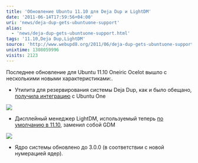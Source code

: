 ```yaml
---
title: 'Обновление Ubuntu 11.10 для Deja Dup и LightDM'
date: '2011-06-14T17:59:56+04:00'
uri: 'news/deja-dup-gets-ubuntuone-support'
alias: 
  - 'news/deja-dup-gets-ubuntuone-support.html'
tags: '11.10,Deja Dup,LightDM'
source: 'http://www.webupd8.org/2011/06/deja-dup-gets-ubuntuone-support-linux.html'
unixtime: 1308059996
visits: 2123
---
```

Последнее обновление для Ubuntu 11.10 Oneiric Ocelot вышло с несколькими новыми характеристиками:.

*   Утилита для резервирования системы Deja Dup, как и было обещано, [получила интеграцию](http://mterry.name/log/2011/06/13/deja-dup-adds-support-for-ubuntu-one/) с Ubuntu One

[![](img/2011/06/14/17-00/dejadup-ubuntuone-5832209065-o.jpg)](img/2011/06/14/17-00/dejadup-ubuntuone-5832209065-o.jpg)

*   Дисплейный менеджер LightDM, используемый теперь [по умолчанию в 11.10](news/lightdm-default-display-manager-ubuntu-11-10), заменил собой GDM

[![](img/2011/06/14/17-00/ubuntu1110-lightdm-5832760618-o.jpg)](img/2011/06/14/17-00/ubuntu1110-lightdm-5832760618-o.jpg)

*   Ядро системы обновлено до 3.0.0 (в соответствии с новой нумерацией ядер).
